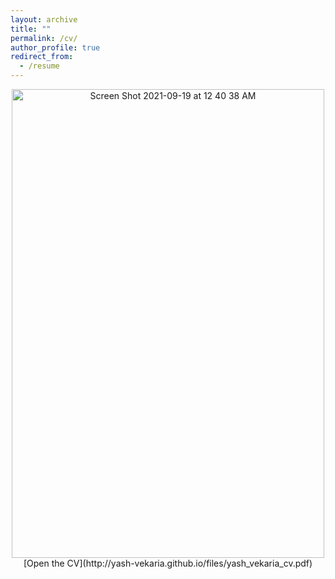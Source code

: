 ```yaml
---
layout: archive
title: ""
permalink: /cv/
author_profile: true
redirect_from:
  - /resume
---
```


<p align="center">
    <img width="500" height="750" alt="Screen Shot 2021-09-19 at 12 40 38 AM" src="https://user-images.githubusercontent.com/30694521/133919543-f62f777e-2881-404b-a8bb-a99ce33fc760.png">
    [Open the CV](http://yash-vekaria.github.io/files/yash_vekaria_cv.pdf)
</p>



